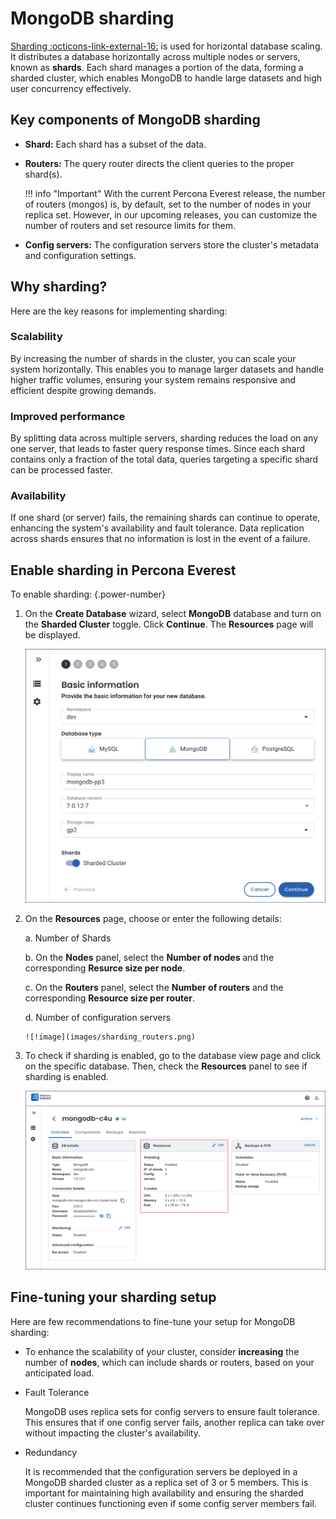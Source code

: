 # MongoDB sharding


[Sharding  :octicons-link-external-16:](https://docs.mongodb.com/manual/reference/glossary/#term-sharding) is used for horizontal database scaling. It distributes a database horizontally across multiple nodes or servers, known as **shards**. Each shard manages a portion of the data, forming a sharded cluster, which enables MongoDB to handle large datasets and high user concurrency effectively.


## Key components of MongoDB sharding

- **Shard:** Each shard has a subset of the data.
- **Routers:** The query router directs the client queries to the proper shard(s).

    !!! info "Important"
        With the current Percona Everest release, the number of routers (mongos) is, by default, set to the number of nodes in your replica set. However, in our upcoming releases, you can customize the number of routers and set resource limits for them.

- **Config servers:** The configuration servers store the cluster's metadata and configuration settings.

## Why sharding?

Here are the key reasons for implementing sharding:

### Scalability

By increasing the number of shards in the cluster, you can scale your system horizontally. This enables you to manage larger datasets and handle higher traffic volumes, ensuring your system remains responsive and efficient despite growing demands.


### Improved performance

By splitting data across multiple servers, sharding reduces the load on any one server, that leads to faster query response times. Since each shard contains only a fraction of the total data, queries targeting a specific shard can be processed faster.


### Availability

If one shard (or server) fails, the remaining shards can continue to operate, enhancing the system's availability and fault tolerance. Data replication across shards ensures that no information is lost in the event of a failure.

## Enable sharding in Percona Everest

To enable sharding:
{.power-number}

1. On the **Create Database** wizard, select **MongoDB** database and turn on the **Sharded Cluster** toggle. Click **Continue**. The **Resources** page will be displayed. </br>


    ![!image](images/enable_sharding.png)

2. On the **Resources** page, choose or enter the following details:

      a. Number of Shards

      b. On the **Nodes** panel, select the **Number of nodes** and the corresponding **Resurce size per node**.

      c. On the **Routers** panel, select the **Number of routers** and the corresponding **Resource size per router**.

      d. Number of configuration servers

       ![!image](images/sharding_routers.png)


3. To check if sharding is enabled, go to the database view page and click on the specific database. Then, check the **Resources** panel to see if sharding is enabled.

    ![!image](images/sharding_status.png)


## Fine-tuning your sharding setup

Here are few recommendations to fine-tune your setup for MongoDB sharding:

- To enhance the scalability of your cluster, consider **increasing** the number of **nodes**, which can include shards or routers, based on your anticipated load. 

- Fault Tolerance

    MongoDB uses replica sets for config servers to ensure fault tolerance. This ensures that if one config server fails, another replica can take over without impacting the cluster's availability.

- Redundancy
    
    It is recommended that the configuration servers be deployed in a MongoDB sharded cluster as a replica set of 3 or 5 members. This is important for maintaining high availability and ensuring the sharded cluster continues functioning even if some config server members fail.

